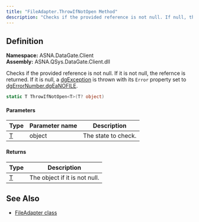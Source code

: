 ```yaml
---
title: "FileAdapter.ThrowIfNotOpen Method"
description: "Checks if the provided reference is not null. If null, throws a dgException"
---
```


## Definition

**Namespace:** ASNA.DataGate.Client  
**Assembly:** ASNA.QSys.DataGate.Client.dll

Checks if the provided reference is not null. If it is not null, the refernce is returned. If it is null, a [dgException](/reference/datagate/datagate-common/dg-exception.html) is thrown with its `Error` property set to [dgErrorNumber.dgEaNOFILE](/reference/datagate/datagate-common/dg-error-number.html).

```cs
static T ThrowIfNotOpen<T>(T? object)
```

#### Parameters

| Type | Parameter name | Description |
| --- | --- | --- |
| [T](https://learn.microsoft.com/en-us/dotnet/api/system.type) | object | The state to check. |

#### Returns

| Type | Description |
| --- | --- |
| [T](https://learn.microsoft.com/en-us/dotnet/api/system.type) | The object if it is not null. |


## See Also
- [FileAdapter class](file-adapter.html)
